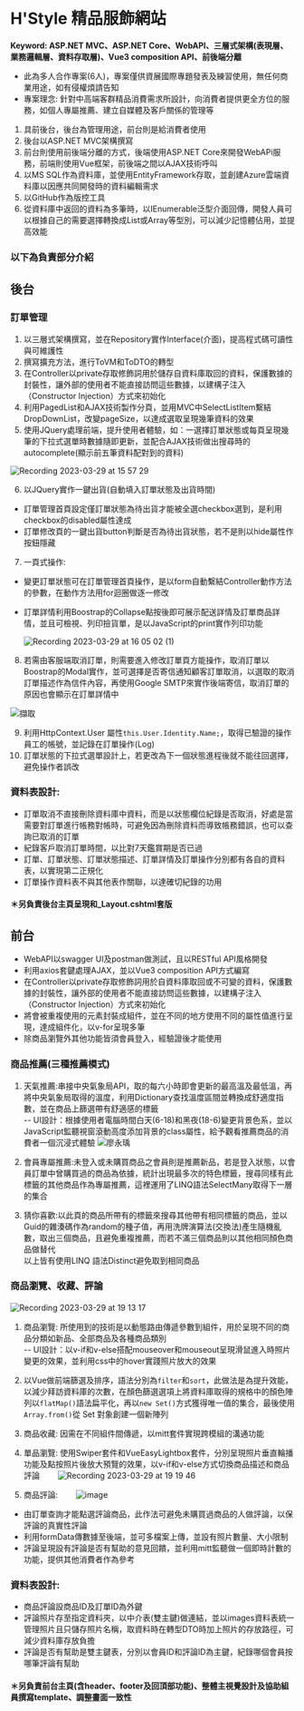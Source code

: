 # H'Style 精品服飾網站

**Keyword: ASP.NET MVC、ASP.NET Core、WebAPI、三層式架構(表現層、業務邏輯層、資料存取層)、Vue3 composition API、前後端分離**  
- 此為多人合作專案(6人)，專案僅供資展國際專題發表及練習使用，無任何商業用途，如有侵權煩請告知
- 專案理念: 針對中高端客群精品消費需求所設計，向消費者提供更全方位的服務，如個人專屬推薦、建立自媒體及客戶關係的管理等
1. 具前後台，後台為管理用途，前台則是給消費者使用
2. 後台以ASP.NET MVC架構撰寫
3. 前台則使用前後端分離的方式，後端使用ASP.NET Core來開發WebAPi服務，前端則使用Vue框架，前後端之間以AJAX技術呼叫
4. 以MS SQL作為資料庫，並使用EntityFramework存取，並創建Azure雲端資料庫以因應共同開發時的資料編輯需求
5. 以GitHub作為版控工具
6. 從資料庫中返回的資料為多筆時，以IEnumerable<T>泛型介面回傳，開發人員可以根據自己的需要選擇轉換成List<T>或Array等型別，可以減少記憶體佔用，並提高效能

### 以下為負責部分介紹
## 後台
### 訂單管理
1. 以三層式架構撰寫，並在Repository實作Interface(介面)，提高程式碼可讀性與可維護性
2. 撰寫擴充方法，進行ToVM和ToDTO的轉型
3. 在Controller以private存取修飾詞用於儲存自資料庫取回的資料，保護數據的封裝性，讓外部的使用者不能直接訪問這些數據，以建構子注入（Constructor Injection）方式來初始化
4. 利用PagedList和AJAX技術製作分頁，並用MVC中SelectListItem繫結DropDownList，改變pageSize，以達成選取呈現幾筆資料的效果
5. 使用JQuery處理前端，提升使用者體驗，如：一選擇訂單狀態或每頁呈現幾筆的下拉式選單時數據隨即更新，並配合AJAX技術做出搜尋時的autocomplete(顯示前五筆資料配對到的資料)
  
  ![Recording 2023-03-29 at 15 57 29](https://user-images.githubusercontent.com/115922701/228466078-a87d9123-b0b6-437c-8661-8dd0959f8d74.gif)

6. 以JQuery實作一鍵出貨(自動填入訂單狀態及出貨時間)
* 訂單管理首頁設定僅訂單狀態為待出貨才能被全選checkbox選到，是利用checkbox的disabled屬性達成
* 訂單修改頁的一鍵出貨button判斷是否為待出貨狀態，若不是則以hide屬性作按鈕隱藏
7. 一頁式操作: 
* 變更訂單狀態可在訂單管理首頁操作，是以form自動繫結Controller動作方法的參數，在動作方法用for迴圈做逐一修改
* 訂單詳情利用Boostrap的Collapse點按後即可展示配送詳情及訂單商品詳情，並且可檢視、列印撿貨單，是以JavaScript的print實作列印功能
  
  ![Recording 2023-03-29 at 16 05 02 (1)](https://user-images.githubusercontent.com/115922701/228468108-b5251165-df70-4c35-ade2-7bbe575a480a.gif)

8. 若需由客服端取消訂單，則需要進入修改訂單頁方能操作，取消訂單以Boostrap的Modal實作，並可選擇是否寄信通知顧客訂單取消，以選取的取消訂單描述作為信件內容，再使用Google SMTP來實作後端寄信，取消訂單的原因也會顯示在訂單詳情中　　

  ![擷取](https://user-images.githubusercontent.com/115922701/228470749-d8d9ace4-7ea0-4065-830b-ea8106796df5.PNG)

9. 利用HttpContext.User 屬性`this.User.Identity.Name;`，取得已驗證的操作員工的帳號，並記錄在訂單操作(Log)
10. 訂單狀態的下拉式選單設計上，若更改為下一個狀態進程後就不能往回選擇，避免操作者誤改
### 資料表設計:
* 訂單取消不直接刪除資料庫中資料，而是以狀態欄位紀錄是否取消，好處是當需要對訂單進行帳務對帳時，可避免因為刪除資料而導致帳務錯誤，也可以查詢已取消的訂單
* 紀錄客戶取消訂單時間，以比對7天鑑賞期是否已過
* 訂單、訂單狀態、訂單狀態描述、訂單詳情及訂單操作分別都有各自的資料表，以實現第二正規化
* 訂單操作資料表不與其他表作關聯，以達確切紀錄的功用
#### ＊另負責後台主頁呈現和_Layout.cshtml套版
## 前台
* WebAPI以swagger UI及postman做測試，且以RESTful API風格開發
* 利用axios套鍵處理AJAX，並以Vue3 composition API方式編寫
* 在Controller以private存取修飾詞用於自資料庫取回或不可變的資料，保護數據的封裝性，讓外部的使用者不能直接訪問這些數據，以建構子注入（Constructor Injection）方式來初始化
* 將會被重複使用的元素封裝成組件，並在不同的地方使用不同的屬性值進行呈現，達成組件化，以v-for呈現多筆
* 除商品瀏覽外其他功能皆須會員登入，經驗證後才能使用
### 商品推薦(三種推薦模式)
1. 天氣推薦:串接中央氣象局API，取的每六小時即會更新的最高溫及最低溫，再將中央氣象局取得的溫度，利用Dictionary查找溫度區間並轉換成舒適度指數，並在商品上篩選帶有舒適感的標籤　　  
  -- UI設計：根據使用者電腦時間白天(6-18)和黑夜(18-6)變更背景色系，並以JavaScript監聽視窗滾動高度添加背景的class屬性，給予觀看推薦商品的消費者一個沉浸式體驗
  ![廖永瑀](https://user-images.githubusercontent.com/115922701/228513610-9c506467-c33c-4ef2-bad5-3d8160a26eff.jpg)

2. 會員專屬推薦:未登入或未購買商品之會員則是推薦新品，若是登入狀態，以會員訂單中曾購買過的商品為依據，統計出現最多次的特色標籤，搜尋同樣有此標籤的其他商品作為專屬推薦，這裡運用了LINQ語法SelectMany取得下一層的集合
3. 猜你喜歡:以此頁的商品所帶有的標籤來搜尋其他帶有相同標籤的商品，並以Guid的雜湊碼作為random的種子值，再用洗牌演算法(交換法)產生隨機亂數，取出三個商品，且避免重複推薦，而若不滿三個商品則以其他相同顏色商品做替代  
以上皆有使用LINQ 語法Distinct避免取到相同商品
### 商品瀏覽、收藏、評論　　
  ![Recording 2023-03-29 at 19 13 17](https://user-images.githubusercontent.com/115922701/228516965-abbc6365-ae87-4d10-952f-d01164c0be4c.gif)　　
1. 商品瀏覽: 所使用到的技術是以動態路由傳遞參數到組件，用於呈現不同的商品分類如新品、全部商品及各種商品類別  
  -- UI設計：以v-if和v-else搭配mouseover和mouseout呈現滑鼠進入時照片變更的效果，並利用css中的hover實踐照片放大的效果
2. 以Vue做前端篩選及排序，語法分別為`filter`和`sort`，此做法是為提升效能，以減少拜訪資料庫的次數，在顏色篩選選項上將資料庫取得的規格中的顏色陣列以`flatMap()`語法扁平化，再以`new Set()`方式獲得唯一值的集合，最後使用`Array.from()`從 Set 對象創建一個新陣列
3. 商品收藏: 因需在不同組件間傳遞，以mitt套件實現跨模組的溝通功能　　
4. 單品瀏覽: 使用Swiper套件和VueEasyLightbox套件，分別呈現照片垂直輪播功能及點按照片後放大預覽的效果，以v-if和v-else方式切換商品描述和商品評論　　
![Recording 2023-03-29 at 19 19 46](https://user-images.githubusercontent.com/115922701/228518994-79c2fec1-ad42-4017-8292-1a79e6fda142.gif)　　

5. 商品評論:　　 
  ![image](https://user-images.githubusercontent.com/115922701/228519977-e0045a75-dfb2-4d70-8c5b-0dfa6e600f2a.png)　　
* 由訂單查詢才能點選評論商品，此作法可避免未購買過商品的人做評論，以保評論的真實性評論
* 利用formData傳數據至後端，並可多檔案上傳，並設有照片數量、大小限制
* 評論呈現設有評論是否有幫助的意見回饋，並利用mitt監聽做一個即時計數的功能，提供其他消費者作為參考

### 資料表設計:
* 商品評論設商品ID及訂單ID為外鍵
* 評論照片存至指定資料夾，以中介表(雙主鍵)做連結，並以images資料表統一管理照片且只儲存照片名稱，取資料時在轉型DTO時加上照片的存放路徑，可減少資料庫存放負擔
* 評論是否有幫助是雙主鍵表，分別以會員ID和評論ID為主鍵，紀錄哪個會員按哪筆評論有幫助
  
#### ＊另負責前台主頁(含header、footer及回頂部功能)、整體主視覺設計及協助組員撰寫template、調整畫面一致性
